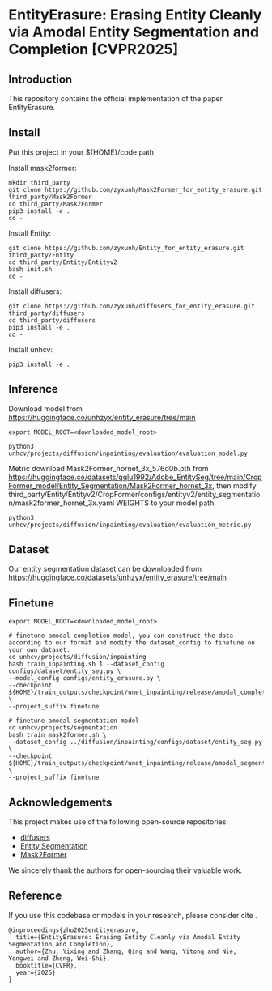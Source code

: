 # EntityErasure: Erasing Entity Cleanly via Amodal Entity Segmentation and Completion [CVPR2025]

## Introduction
This repository contains the official implementation of the paper EntityErasure.
## Install

Put this project in your ${HOME}/code path

Install mask2former:
```shell
mkdir third_party
git clone https://github.com/zyxunh/Mask2Former_for_entity_erasure.git third_party/Mask2Former
cd third_party/Mask2Former
pip3 install -e .
cd -
```

Install Entity:
```shell
git clone https://github.com/zyxunh/Entity_for_entity_erasure.git third_party/Entity
cd third_party/Entity/Entityv2
bash init.sh
cd -
```

Install diffusers:
```shell
git clone https://github.com/zyxunh/diffusers_for_entity_erasure.git third_party/diffusers
cd third_party/diffusers
pip3 install -e .
cd -
```

Install unhcv:
```shell
pip3 install -e .
```

## Inference

Download model from https://huggingface.co/unhzyx/entity_erasure/tree/main
```shell
export MODEL_ROOT=<downloaded_model_root>

python3 unhcv/projects/diffusion/inpainting/evaluation/evaluation_model.py
```

Metric
download Mask2Former_hornet_3x_576d0b.pth from https://huggingface.co/datasets/qqlu1992/Adobe_EntitySeg/tree/main/CropFormer_model/Entity_Segmentation/Mask2Former_hornet_3x, then modify third_party/Entity/Entityv2/CropFormer/configs/entityv2/entity_segmentation/mask2former_hornet_3x.yaml WEIGHTS to your model path.
```shell
python3 unhcv/projects/diffusion/inpainting/evaluation/evaluation_metric.py
```

## Dataset

Our entity segmentation dataset can be downloaded from https://huggingface.co/datasets/unhzyx/entity_erasure/tree/main

## Finetune

```shell
export MODEL_ROOT=<downloaded_model_root>

# finetune amodal completion model, you can construct the data according to our format and modify the dataset_config to finetune on your own dataset.
cd unhcv/projects/diffusion/inpainting
bash train_inpainting.sh 1 --dataset_config configs/dataset/entity_seg.py \
--model_config configs/entity_erasure.py \
--checkpoint ${HOME}/train_outputs/checkpoint/unet_inpainting/release/amodal_completion_model.bin \
--project_suffix finetune

# finetune amodal segmentation model
cd unhcv/projects/segmentation
bash train_mask2former.sh \
--dataset_config ../diffusion/inpainting/configs/dataset/entity_seg.py \
--checkpoint ${HOME}/train_outputs/checkpoint/unet_inpainting/release/amodal_segmentation_model.bin \
--project_suffix finetune
```

## Acknowledgements

This project makes use of the following open-source repositories:

- [diffusers](https://github.com/huggingface/diffusers)
- [Entity Segmentation](https://github.com/qqlu/Entity)
- [Mask2Former](https://github.com/facebookresearch/Mask2Former)

We sincerely thank the authors for open-sourcing their valuable work.


## Reference

If you use this codebase or models in your research, please consider cite .

```
@inproceedings{zhu2025entityerasure,
  title={EntityErasure: Erasing Entity Cleanly via Amodal Entity Segmentation and Completion},
  author={Zhu, Yixing and Zhang, Qing and Wang, Yitong and Nie, Yongwei and Zheng, Wei-Shi},
  booktitle={CVPR},
  year={2025}
}

```
